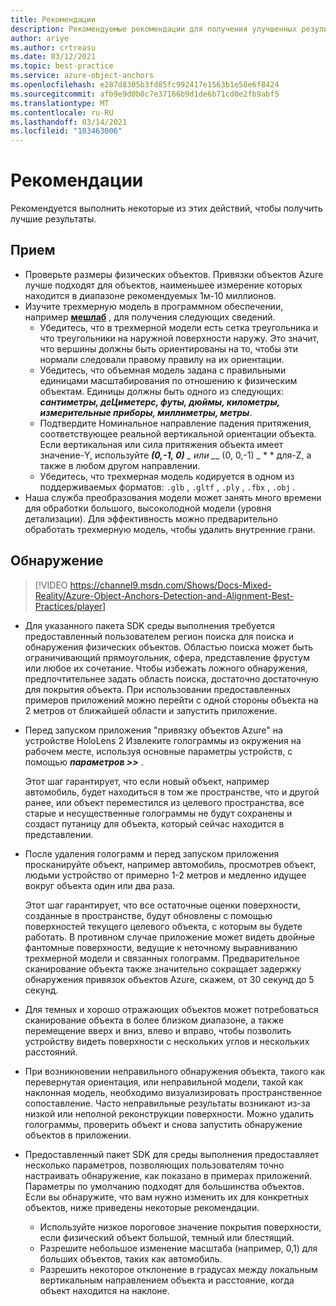 ```yaml
---
title: Рекомендации
description: Рекомендуемые рекомендации для получения улучшенных результатов
author: ariye
ms.author: crtreasu
ms.date: 03/12/2021
ms.topic: best-practice
ms.service: azure-object-anchors
ms.openlocfilehash: e287d8305b3fd85fc992417e1563b1e58e6f8424
ms.sourcegitcommit: afb9e9d0b0c7e37166b9d1de6b71cd0e2fb9abf5
ms.translationtype: MT
ms.contentlocale: ru-RU
ms.lasthandoff: 03/14/2021
ms.locfileid: "103463006"
---
```

# <a name="best-practices"></a>Рекомендации

Рекомендуется выполнить некоторые из этих действий, чтобы получить лучшие результаты.

## <a name="ingestion"></a>Прием

- Проверьте размеры физических объектов. Привязки объектов Azure лучше подходят для объектов, наименьшее измерение которых находится в диапазоне рекомендуемых 1м-10 миллионов.
- Изучите трехмерную модель в программном обеспечении, например [**мешлаб**](https://www.meshlab.net/) , для получения следующих сведений.
  - Убедитесь, что в трехмерной модели есть сетка треугольника и что треугольники на наружной поверхности наружу. Это значит, что вершины должны быть ориентированы на то, чтобы эти нормали следовали правому правилу на их ориентации.
  - Убедитесь, что объемная модель задана с правильными единицами масштабирования по отношению к физическим объектам. Единицы должны быть одного из следующих: ***сантиметры, деЦиметерс, футы, дюймы, километры, измерительные приборы, миллиметры, метры***.
  - Подтвердите Номинальное направление падения притяжения, соответствующее реальной вертикальной ориентации объекта. Если вертикальная или сила притяжения объекта имеет значение-Y, используйте ***(0,-1, 0)** _ или _*_ (0, 0,-1) _ * * для-Z, а также в любом другом направлении.
  - Убедитесь, что трехмерная модель кодируется в одном из поддерживаемых форматов: `.glb` , `.gltf` , `.ply` , `.fbx` , `.obj` .
- Наша служба преобразования модели может занять много времени для обработки большого, высоколодной модели (уровня детализации). Для эффективность можно предварительно обработать трехмерную модель, чтобы удалить внутренние грани.

## <a name="detection"></a>Обнаружение

> [!VIDEO https://channel9.msdn.com/Shows/Docs-Mixed-Reality/Azure-Object-Anchors-Detection-and-Alignment-Best-Practices/player]

- Для указанного пакета SDK среды выполнения требуется предоставленный пользователем регион поиска для поиска и обнаружения физических объектов. Областью поиска может быть ограничивающий прямоугольник, сфера, представление фрустум или любое их сочетание. Чтобы избежать ложного обнаружения, предпочтительнее задать область поиска, достаточно достаточную для покрытия объекта. При использовании предоставленных примеров приложений можно перейти с одной стороны объекта на 2 метров от ближайшей области и запустить приложение.
- Перед запуском приложения "привязку объектов Azure" на устройстве HoloLens 2 Извлеките голограммы из окружения на рабочем месте, используя основные параметры устройств, с помощью ***параметров >>*** .

  Этот шаг гарантирует, что если новый объект, например автомобиль, будет находиться в том же пространстве, что и другой ранее, или объект переместился из целевого пространства, все старые и несущественные голограммы не будут сохранены и создаст путаницу для объекта, который сейчас находится в представлении.
- После удаления голограмм и перед запуском приложения просканируйте объект, например автомобиль, просмотрев объект, людьми устройство от примерно 1-2 метров и медленно идущее вокруг объекта один или два раза.

  Этот шаг гарантирует, что все остаточные оценки поверхности, созданные в пространстве, будут обновлены с помощью поверхностей текущего целевого объекта, с которым вы будете работать. В противном случае приложение может видеть двойные фантомные поверхности, ведущие к неточному выравниванию трехмерной модели и связанных голограмм. Предварительное сканирование объекта также значительно сокращает задержку обнаружения привязок объектов Azure, скажем, от 30 секунд до 5 секунд.
- Для темных и хорошо отражающих объектов может потребоваться сканирование объекта в более близком диапазоне, а также перемещение вверх и вниз, влево и вправо, чтобы позволить устройству видеть поверхности с нескольких углов и нескольких расстояний.
- При возникновении неправильного обнаружения объекта, такого как перевернутая ориентация, или неправильной модели, такой как наклонная модель, необходимо визуализировать пространственное сопоставление. Часто неправильные результаты возникают из-за низкой или неполной реконструкции поверхности. Можно удалить голограммы, проверить объект и снова запустить обнаружение объектов в приложении.
- Предоставленный пакет SDK для среды выполнения предоставляет несколько параметров, позволяющих пользователям точно настраивать обнаружение, как показано в примерах приложений. Параметры по умолчанию подходят для большинства объектов. Если вы обнаружите, что вам нужно изменить их для конкретных объектов, ниже приведены некоторые рекомендации.
  - Используйте низкое пороговое значение покрытия поверхности, если физический объект большой, темный или блестящий.
  - Разрешите небольшое изменение масштаба (например, 0,1) для больших объектов, таких как автомобиль.
  - Разрешить некоторое отклонение в градусах между локальным вертикальным направлением объекта и расстояние, когда объект находится на наклоне.
